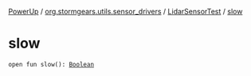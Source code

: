 [PowerUp](../../index.md) / [org.stormgears.utils.sensor_drivers](../index.md) / [LidarSensorTest](index.md) / [slow](./slow.md)

# slow

`open fun slow(): `[`Boolean`](https://kotlinlang.org/api/latest/jvm/stdlib/kotlin/-boolean/index.html)